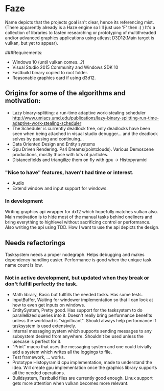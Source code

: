# Faze
Name depicts that the projects goal isn't clear, hence its referencing mist. (There apparently already is a Haze engine so I'll just use 'F' then :) )
It's a collection of libraries to fasten researching or prototyping of multithreaded and/or advanced graphics applications using atleast D3D12(Main target is vulkan, but yet to appear).

###Requirements:
- Windows 10 (until vulkan comes...?)
- Visual Studio 2015 Community and Windows SDK 10
- Fastbuild binary copied to root folder.
- Reasonable graphics card if using d3d12.


## Origins for some of the algorithms and motivation:
- Lazy binary-splitting: a run-time adaptive work-stealing scheduler http://www.umiacs.umd.edu/publications/lazy-binary-splitting-run-time-adaptive-work-stealing-scheduler
- The Scheduler is currently deadlock free, only deadlocks have been seen when being attached in visual studio debugger... and the deadlock solves by pausing and continuing...
- Data Oriented Design and Entity systems
- Gpu Driven Rendering. Ps4 Dreams(pointclouds). Various Demoscene productions, mostly those with lots of particles.
- Distancefields and triangilize them on fly with gpu -> Histopyramid

### "Nice to have" features, haven't had time or interest.
- Audio
- Extend window and input support for windows.


### In development
Writing graphics api wrapper for dx12 which hopefully matches vulkan also. Main motivation is to hide most of the manual tasks behind oneliners and bring everything to highlevel without sacrificing control or performance.
Also writing the api using TDD. How I want to use the api depicts the design.

## Needs refactorings
Tasksystem needs a proper nodegraph. Helps debugging and makes dependency handling easier. Performance is good when the unique task name count is low.

### Not in active development, but updated when they break or don't fulfill perfectly the task.
- Math library, Basic but fullfills the needed tasks. Has some tests.
- InputBuffer, Waiting for windower implementation so that I can look at how to even get inputs on windows.
- EntitySystem, Pretty good. Has support for the tasksystem to do parallellized queries into it. Doesn't really bring performance benefits unless the workload is "significant". Should always help performance if tasksystem is used extensively.
- Internal messaging system which supports sending messages to any subsystem desired from anywhere. Shouldn't be used unless the usecase is perfect for it.
- "Print" macro that uses the messaging system and one could trivially add a system which writes all the loggings to file.
- Test framework, ... works.
- Prototype Histopyramid cpu implementation, made to understand the idea. Will create gpu implementation once the graphics library supports all the needed operations.
- Buildsystem, Fastbuild files are currently good enough. Linux support gets more attention when vulkan becomes more relevant.
